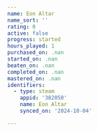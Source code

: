 ```yaml
---
name: Eon Altar
name_sort: ''
rating: 0
active: false
progress: started
hours_played: 1
purchased_on: .nan
started_on: .nan
beaten_on: .nan
completed_on: .nan
mastered_on: .nan
identifiers:
  - type: steam
    appid: '382050'
    name: Eon Altar
    synced_on: '2024-10-04'

---
```

